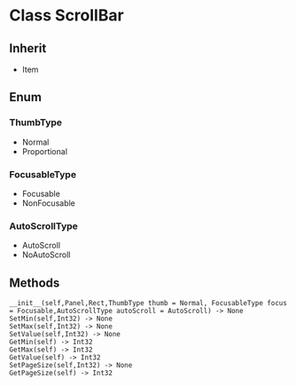 # Class ScrollBar

## Inherit

* Item

## Enum

### ThumbType

* Normal
* Proportional

### FocusableType

* Focusable
* NonFocusable

### AutoScrollType

* AutoScroll
* NoAutoScroll

## Methods
```
__init__(self,Panel,Rect,ThumbType thumb = Normal, FocusableType focus = Focusable,AutoScrollType autoScroll = AutoScroll) -> None
SetMin(self,Int32) -> None
SetMax(self,Int32) -> None
SetValue(self,Int32) -> None
GetMin(self) -> Int32
GetMax(self) -> Int32
GetValue(self) -> Int32
SetPageSize(self,Int32) -> None
GetPageSize(self) -> Int32
```
